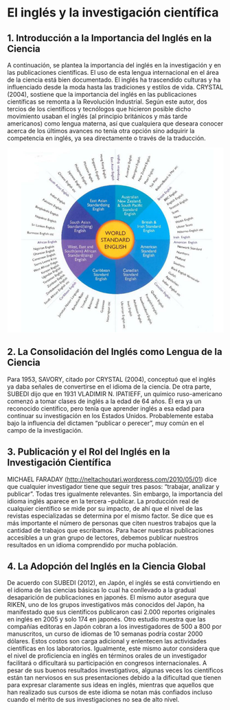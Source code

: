 # El inglés y la investigación científica

## 1. Introducción a la Importancia del Inglés en la Ciencia

A continuación, se plantea la importancia del inglés en la investigación y en las publicaciones científicas. El uso de esta lengua internacional en el área de la ciencia está bien documentado. El inglés ha trascendido culturas y ha influenciado desde la moda hasta las tradiciones y estilos de vida. CRYSTAL (2004), sostiene que la importancia del inglés en las publicaciones científicas se remonta a la Revolución Industrial. Según este autor, dos tercios de los científicos y tecnólogos que hicieron posible dicho movimiento usaban el inglés (al principio británicos y más tarde americanos) como lengua materna, así que cualquiera que deseara conocer acerca de los últimos avances no tenía otra opción sino adquirir la competencia en inglés, ya sea directamente o través de la traducción.

![ ](world_standarld_english.png)

## 2. La Consolidación del Inglés como Lengua de la Ciencia

Para 1953, SAVORY, citado por CRYSTAL (2004), conceptuó que el inglés ya daba señales de convertirse en el idioma de la ciencia. De otra parte, SUBEDI dijo que en 1931 VLADIMIR N. IPATIEFF, un químico ruso-americano comenzó a tomar clases de inglés a la edad de 64 años. Él era ya un reconocido científico, pero tenía que aprender inglés a esa edad para continuar su investigación en los Estados Unidos. Probablemente estaba bajo la influencia del dictamen “publicar o perecer”, muy común en el campo de la investigación.

## 3. Publicación y el Rol del Inglés en la Investigación Científica

MICHAEL FARADAY (http://neltachoutari.wordpress.com/2010/05/01) dice que cualquier investigador tiene que seguir tres pasos: “trabajar, analizar y publicar”. Todas tres igualmente relevantes. Sin embargo, la importancia del idioma inglés aparece en la tercera –publicar. La producción real de cualquier científico se mide por su impacto, de ahí que el nivel de las revistas especializadas se determina por el mismo factor. Se dice que es más importante el número de personas que citen nuestros trabajos que la cantidad de trabajos que escribamos. Para hacer nuestras publicaciones accesibles a un gran grupo de lectores, debemos publicar nuestros resultados en un idioma comprendido por mucha población.

## 4. La Adopción del Inglés en la Ciencia Global

De acuerdo con SUBEDI (2012), en Japón, el inglés se está convirtiendo en el idioma de las ciencias básicas lo cual ha conllevado a la gradual desaparición de publicaciones en japonés. El mismo autor asegura que RIKEN, uno de los grupos investigativos más conocidos del Japón, ha manifestado que sus científicos publicaron casi 2.000 reportes originales en inglés en 2005 y solo 174 en japonés. Otro estudio muestra que las compañías editoras en Japón cobran a los investigadores de 500 a 800 por manuscritos, un curso de idiomas de 10 semanas podría costar 2000 dólares. Estos costos son carga adicional y enlentecen las actividades científicas en los laboratorios. Igualmente, este mismo autor considera que el nivel de proficiencia en inglés en términos orales de un investigador facilitará o dificultará su participación en congresos internacionales. A pesar de sus buenos resultados investigativos, algunas veces los científicos están tan nerviosos en sus presentaciones debido a la dificultad que tienen para expresar claramente sus ideas en inglés, mientras que aquellos que han realizado sus cursos de este idioma se notan más confiados incluso cuando el mérito de sus investigaciones no sea de alto nivel.

